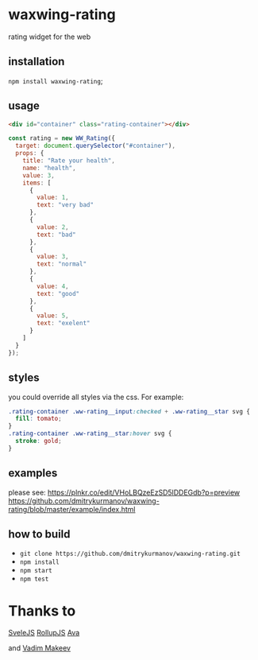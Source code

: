 # waxwing-rating
rating widget for the web

## installation
`npm install waxwing-rating`;

## usage
```html
<div id="container" class="rating-container"></div>
```

```js
const rating = new WW_Rating({
  target: document.querySelector("#container"),
  props: {
    title: "Rate your health",
    name: "health",
    value: 3,
    items: [
      {
        value: 1,
        text: "very bad"
      },
      {
        value: 2,
        text: "bad"
      },
      {
        value: 3,
        text: "normal"
      },
      {
        value: 4,
        text: "good"
      },
      {
        value: 5,
        text: "exelent"
      }
    ]
  }
});
```

## styles
you could override all styles via the css. For example:
```css
.rating-container .ww-rating__input:checked + .ww-rating__star svg {
  fill: tomato;
}
.rating-container .ww-rating__star:hover svg {
  stroke: gold;
}
```

## examples
please see:
https://plnkr.co/edit/VHoLBQzeEzSD5lDDEGdb?p=preview
https://github.com/dmitrykurmanov/waxwing-rating/blob/master/example/index.html

## how to build
* `git clone https://github.com/dmitrykurmanov/waxwing-rating.git`
* `npm install`
* `npm start`
* `npm test`

# Thanks to
[SveleJS](https://github.com/sveltejs/svelte)
[RollupJS](https://github.com/rollup/rollup)
[Ava](https://github.com/avajs/ava)

and [Vadim Makeev](https://www.youtube.com/watch?v=EbajTYI-gg8)

